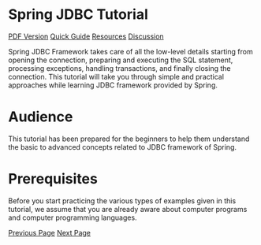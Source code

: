 # Spring JDBC Tutorial
[PDF Version](../springjdbc/springjdbc_pdf_version.md)
[Quick Guide](../springjdbc/springjdbc_quick_guide.md)
[Resources](../springjdbc/springjdbc_useful_resources.md)
[Discussion](../springjdbc/springjdbc_discussion.md)

Spring JDBC Framework takes care of all the low-level details starting from opening the connection, preparing and executing the SQL statement, processing exceptions, handling transactions, and finally closing the connection. This tutorial will take you through simple and practical approaches while learning JDBC framework provided by Spring.

# Audience
This tutorial has been prepared for the beginners to help them understand the basic to advanced concepts related to JDBC framework of Spring.

# Prerequisites
Before you start practicing the various types of examples given in this tutorial, we assume that you are already aware about computer programs and computer programming languages.


[Previous Page](../springjdbc/index.md) [Next Page](../springjdbc/springjdbc_overview.md) 
